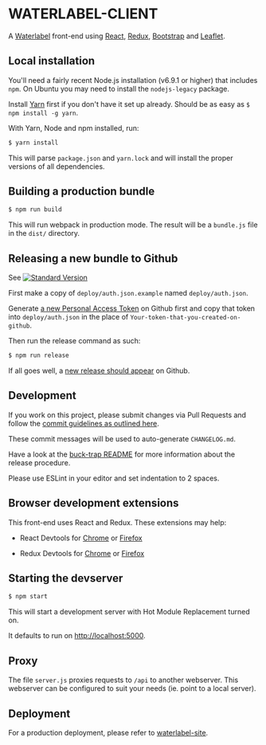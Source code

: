 WATERLABEL-CLIENT
=================

A [Waterlabel](https://www.waterlabel.net/) front-end using [React](https://facebook.github.io/react/), [Redux](http://redux.js.org/), [Bootstrap](https://react-bootstrap.github.io/) and [Leaflet](https://github.com/PaulLeCam/react-leaflet).



Local installation
------------------

You'll need a fairly recent Node.js installation (v6.9.1 or higher) that includes `npm`. On Ubuntu you may need to install the `nodejs-legacy` package.

Install [Yarn](https://yarnpkg.com/en/) first if you don't have it set up already. Should be as easy as `$ npm install -g yarn`.

With Yarn, Node and npm installed, run:

```bash
$ yarn install
```

This will parse `package.json` and `yarn.lock` and will install the proper versions of all dependencies.


Building a production bundle
----------------------------

```bash
$ npm run build
```

This will run webpack in production mode. The result will be a `bundle.js` file in the `dist/` directory.


Releasing a new bundle to Github
--------------------------------

See [![Standard Version](https://img.shields.io/badge/release-standard%20version-brightgreen.svg)](https://github.com/conventional-changelog/standard-version)

First make a copy of `deploy/auth.json.example` named `deploy/auth.json`.

Generate [a new Personal Access Token](https://github.com/settings/tokens) on Github first and copy that token into `deploy/auth.json` in the place of `Your-token-that-you-created-on-github`.

Then run the release command as such:

```bash
$ npm run release
```
If all goes well, a [new release should appear](https://github.com/nens/waterlabel-client/releases) on Github.


Development
-----------

If you work on this project, please submit changes via Pull Requests and follow the [commit guidelines as outlined here](https://github.com/conventional-changelog/standard-version#commit-message-convention-at-a-glance).

These commit messages will be used to auto-generate `CHANGELOG.md`.

Have a look at the [buck-trap README](https://github.com/nens/buck-trap/blob/master/README.md) for more information about the release procedure.

Please use ESLint in your editor and set indentation to 2 spaces.

Browser development extensions
------------------------------

This front-end uses React and Redux. These extensions may help:

- React Devtools for [Chrome](https://chrome.google.com/webstore/detail/react-developer-tools/fmkadmapgofadopljbjfkapdkoienihi?hl=en) or [Firefox](https://addons.mozilla.org/en-US/firefox/addon/react-devtools/)

- Redux Devtools for [Chrome](https://chrome.google.com/webstore/detail/redux-devtools/lmhkpmbekcpmknklioeibfkpmmfibljd?hl=en) or [Firefox](https://addons.mozilla.org/en-Gb/firefox/addon/remotedev/)


Starting the devserver
----------------------

```bash
$ npm start
```

This will start a development server with Hot Module Replacement turned on.

It defaults to run on [http://localhost:5000](http://localhost:5000).


Proxy
-----

The file `server.js` proxies requests to `/api` to another webserver.
This webserver can be configured to suit your needs (ie. point to a local server).


Deployment
----------

For a production deployment, please refer to [waterlabel-site](https://github.com/nens/waterlabel-site/).
